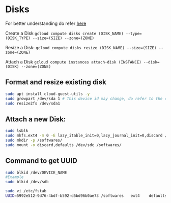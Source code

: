 # Disks

For better understanding do refer [here](https://cloud.google.com/compute/docs/disks/add-persistent-disk)

Create a Disk
```gcloud compute disks create (DISK_NAME) --type=(DISK_TYPE) --size=(SIZE) --zone=(ZONE)```

Resize a Disk:
```gcloud compute disks resize (DISK_NAME) --size=(SIZE) --zone=(ZONE)```

Attach a Disk
```gcloud compute instances attach-disk (INSTANCE) --disk=(DISK) --zone=(ZONE)```

## Format and resize existing disk
```bash
sudo apt install cloud-guest-utils -y
sudo growpart /dev/sda 1 # This device id may change, do refer to the documentation mentioned here[here](https://cloud.google.com/compute/docs/disks/add-persistent-disk)
sudo resize2fs /dev/sda1
```

## Attach a new Disk:
```bash
sudo lsblk
sudo mkfs.ext4 -m 0 -E lazy_itable_init=0,lazy_journal_init=0,discard /dev/sdc
sudo mkdir -p /softwares/
sudo mount -o discard,defaults /dev/sdc /softwares/
```

## Command to get UUID
```bash
sudo blkid /dev/DEVICE_NAME
#Example
sudo blkid /dev/sdb

sudo vi /etc/fstab
UUID=5992e512-9d76-4bdf-b592-d5bd96b0ae73 /softwares   ext4    defaults          0    1

```